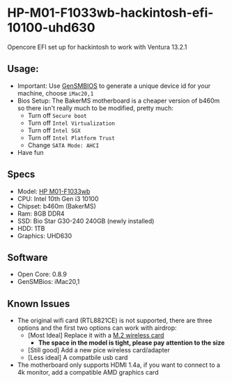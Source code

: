 # HP-M01-F1033wb-hackintosh-efi-10100-uhd630
Opencore EFI set up for hackintosh to work with Ventura 13.2.1

## Usage:
* Important: Use [GenSMBIOS](https://github.com/corpnewt/GenSMBIOS) to generate a unique device id for your machine, choose `iMac20,1`
* Bios Setup: The BakerMS motherboard is a cheaper version of b460m so there isn't really much to be modified, pretty much:
  * Turn off `Secure boot`
  * Turn off `Intel Virtualization`
  * Turn off `Intel SGX`
  * Turn off `Intel Platform Trust`
  * Change `SATA Mode: AHCI`
* Have fun

## Specs
* Model: [HP M01-F1033wb](https://support.hp.com/us-en/product/hp-desktop-pc-m01-f1000i/32482405/model/35801263/document/c06687602)
* CPU: Intel 10th Gen i3 10100
* Chipset: b460m (BakerMS)
* Ram: 8GB DDR4
* SSD: Bio Star G30-240 240GB (newly installed)
* HDD: 1TB
* Graphics: UHD630

## Software
* Open Core: 0.8.9
* GenSMBios: iMac20,1

## Known Issues
* The original wifi card (RTL8821CE) is not supported, there are three options and the first two options can work with airdrop:
  * [Most Ideal] Replace it with a [M.2 wireless card](https://dortania.github.io/Wireless-Buyers-Guide/types-of-wireless-card/m2.html#supported-cards) 
    * **The space in the model is tight, please pay attention to the size**
  * [Still good] Add a new pice wireless card/adapter
  * [Less ideal] A compatbile usb card
* The motherboard only supports HDMI 1.4a, if you want to connect to a 4k monitor, add a compatible AMD graphics card